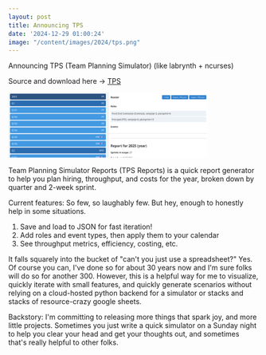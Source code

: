 ```yaml
---
layout: post
title: Announcing TPS  
date: '2024-12-29 01:00:24'
image: "/content/images/2024/tps.png"
---
```


Announcing TPS (Team Planning Simulator) (like labrynth + ncurses)

Source and download here -> [TPS](https://github.com/huntergdavis/teamplanningsimulator/)

<img src="/content/images/2024/tps.png" width=400>

Team Planning Simulator Reports (TPS Reports) is a quick report generator to help you plan hiring, throughput, and costs for the year, broken down by quarter and 2-week sprint. 

Current features: 
So few, so laughably few.  But hey, enough to honestly help in some situations. 

1. Save and load to JSON for fast iteration!
2. Add roles and event types, then apply them to your calendar
3. See throughput metrics, efficiency, costing, etc. 

It falls squarely into the bucket of "can't you just use a spreadsheet?"  Yes. Of course you can, I've done so for about 30 years now and I'm sure folks will do so for another 300.  However, this is a helpful way for me to visualize, quickly iterate with small features, and quickly generate scenarios without relying on a cloud-hosted python backend for a simulator or stacks and stacks of resource-crazy google sheets.

Backstory: 
I'm committing to releasing more things that spark joy, and more little projects.  Sometimes you just write a quick simulator on a Sunday night to help you clear your head and get your thoughts out, and sometimes that's really helpful to other folks. 



